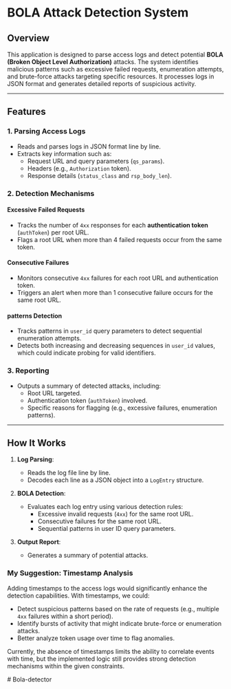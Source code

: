 # BOLA Attack Detection System

## Overview
This application is designed to parse access logs and detect potential **BOLA (Broken Object Level Authorization)** attacks. The system identifies malicious patterns such as excessive failed requests, enumeration attempts, and brute-force attacks targeting specific resources. It processes logs in JSON format and generates detailed reports of suspicious activity.

---

## Features
### 1. **Parsing Access Logs**
   - Reads and parses logs in JSON format line by line.
   - Extracts key information such as:
     - Request URL and query parameters (`qs_params`).
     - Headers (e.g., `Authorization` token).
     - Response details (`status_class` and `rsp_body_len`).

### 2. **Detection Mechanisms**
#### **Excessive Failed Requests**
   - Tracks the number of `4xx` responses for each **authentication token** (`authToken`) per root URL.
   - Flags a root URL when more than 4 failed requests occur from the same token.

#### **Consecutive Failures**
   - Monitors consecutive `4xx` failures for each root URL and authentication token.
   - Triggers an alert when more than 1 consecutive failure occurs for the same root URL.

#### **patterns Detection**
   - Tracks patterns in `user_id` query parameters to detect sequential enumeration attempts.
   - Detects both increasing and decreasing sequences in `user_id` values, which could indicate probing for valid identifiers.

### 3. **Reporting**
   - Outputs a summary of detected attacks, including:
     - Root URL targeted.
     - Authentication token (`authToken`) involved.
     - Specific reasons for flagging (e.g., excessive failures, enumeration patterns).

---

## How It Works
1. **Log Parsing**:
   - Reads the log file line by line.
   - Decodes each line as a JSON object into a `LogEntry` structure.

2. **BOLA Detection**:
   - Evaluates each log entry using various detection rules:
     - Excessive invalid requests (`4xx`) for the same root URL.
     - Consecutive failures for the same root URL.
     - Sequential patterns in user ID query parameters.

3. **Output Report**:
   - Generates a summary of potential attacks.

### My Suggestion: Timestamp Analysis

Adding timestamps to the access logs would significantly enhance the detection capabilities. With timestamps, we could:
- Detect suspicious patterns based on the rate of requests (e.g., multiple `4xx` failures within a short period).
- Identify bursts of activity that might indicate brute-force or enumeration attacks.
- Better analyze token usage over time to flag anomalies.

Currently, the absence of timestamps limits the ability to correlate events with time, but the implemented logic still provides strong detection mechanisms within the given constraints.




#   B o l a - d e t e c t o r  
 